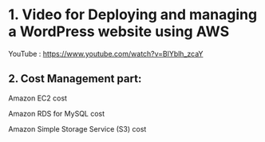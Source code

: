 
# 1.	Video for Deploying and managing a WordPress website using AWS
YouTube : https://www.youtube.com/watch?v=BlYblh_zcaY

## 2.	Cost Management part:

Amazon EC2 cost 
<img scr="Lab-Projects/Beginner/Deploying and managing a WordPress website using AWS/images/Estimation-EC2-service.png">


Amazon RDS for MySQL cost
<img scr="Lab-Projects/Beginner/Deploying and managing a WordPress website using AWS/images/Estimation-RDS-service.png">

 
Amazon Simple Storage Service (S3) cost
<img scr="Lab-Projects/Beginner/Deploying and managing a WordPress website using AWS/images/Estimation-S3-service.png">
